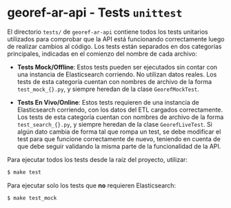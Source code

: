 # georef-ar-api - Tests `unittest`

El directorio `tests/` de `georef-ar-api` contiene todos los tests unitarios utilizados para comprobar que la API está funcionando correctamente luego de realizar cambios al código. Los tests están separados en dos categorías principales, indicadas en el comienzo del nombre de cada archivo:

- **Tests Mock/Offline**: Estos tests pueden ser ejecutados sin contar con una instancia de Elasticsearch corriendo. No utilizan datos reales. Los tests de esta categoría cuentan con nombres de archivo de la forma `test_mock_{}.py`, y siempre heredan de la clase `GeorefMockTest`.

- **Tests En Vivo/Online**: Estos tests requieren de una instancia de Elasticsearch corriendo, con los datos del ETL cargados correctamente. Los tests de esta categoría cuentan con nombres de archivo de la forma `test_search_{}.py`, y siempre heredan de la clase `GeorefLiveTest`. Si algún dato cambia de forma tal que rompa un test, se debe modificar el test para que funcione correctamente de nuevo, teniendo en cuenta de que debe seguir validando la misma parte de la funcionalidad de la API.

Para ejecutar todos los tests desde la raíz del proyecto, utilizar:
```bash
$ make test
```

Para ejecutar solo los tests que **no** requieren Elasticsearch:
```bash
$ make test_mock
```
